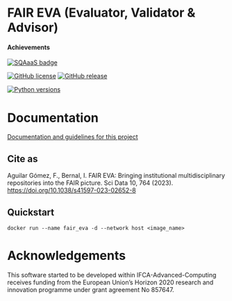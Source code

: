 # FAIR EVA (Evaluator, Validator & Advisor)

#### Achievements
[![SQAaaS badge](https://github.com/IFCA-Advanced-Computing/SQAaaS/blob/master/badges/badges_120x93/badge_software_silver.png)](https://eu.badgr.com/public/assertions/VZzcTl6WTo-6r6yCKUFGpA "SQAaaS silver badge achieved")

[![GitHub license](https://img.shields.io/github/license/indigo-dc/DEEPaaS.svg)](https://github.com/ifca-advanced-computing/FAIR_eva/blob/main/LICENSE)
[![GitHub release](https://img.shields.io/github/release/indigo-dc/DEEPaaS.svg)](https://github.com/ifca-advanced-computing/FAIR_eva/releases)

[![Python versions](https://img.shields.io/pypi/pyversions/deepaas.svg)](https://pypi.python.org/pypi/deepaas)


# Documentation

[Documentation and guidelines for this project](docs/index.md)

## Cite as
Aguilar Gómez, F., Bernal, I. FAIR EVA: Bringing institutional multidisciplinary repositories into the FAIR picture. Sci Data 10, 764 (2023). https://doi.org/10.1038/s41597-023-02652-8

## Quickstart

```
docker run --name fair_eva -d --network host <image_name>
```

# Acknowledgements

This software started to be developed within IFCA-Advanced-Computing receives
funding from the European Union’s Horizon 2020 research and
innovation programme under grant agreement No 857647.

